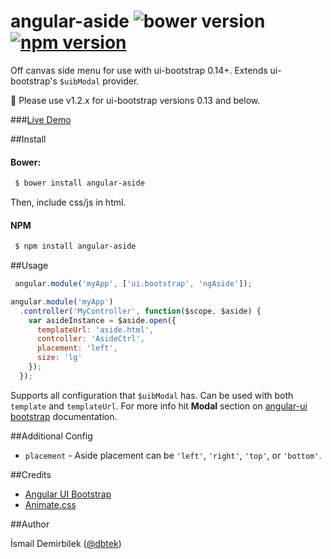angular-aside ![bower version](http://img.shields.io/bower/v/angular-aside.svg) [![npm version](https://badge.fury.io/js/angular-aside.svg)](https://www.npmjs.com/package/angular-aside)
=============

Off canvas side menu for use with ui-bootstrap 0.14+. Extends ui-bootstrap's `$uibModal` provider.

:information_desk_person: Please use v1.2.x for ui-bootstrap versions 0.13 and below.

###[Live Demo](http://plnkr.co/edit/G7vMSv?p=preview)

##Install

#### Bower:
```bash
 $ bower install angular-aside
```
Then, include css/js in html.

#### NPM
```bash
 $ npm install angular-aside
```

##Usage

```js
 angular.module('myApp', ['ui.bootstrap', 'ngAside']);
```

```js
angular.module('myApp')
  .controller('MyController', function($scope, $aside) {
    var asideInstance = $aside.open({
      templateUrl: 'aside.html',
      controller: 'AsideCtrl',
      placement: 'left',
      size: 'lg'
    });
  });
```

Supports all configuration that `$uibModal` has. Can be used with both `template` and `templateUrl`. For more info hit **Modal** section on [angular-ui bootstrap](http://angular-ui.github.io/bootstrap) documentation.


##Additional Config
- `placement` - Aside placement can be `'left'`, `'right'`, `'top'`, or `'bottom'`.


##Credits
- [Angular UI Bootstrap](angular-ui.github.io/bootstrap/)
- [Animate.css](http://daneden.github.io/animate.css/)


##Author

İsmail Demirbilek ([@dbtek](https://twitter.com/dbtek))
